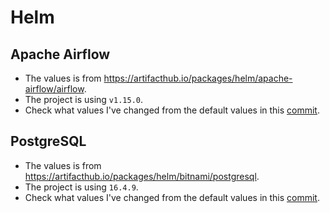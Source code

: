 # Helm

## Apache Airflow
- The values is from https://artifacthub.io/packages/helm/apache-airflow/airflow.
- The project is using `v1.15.0`.
- Check what values I've changed from the default values in this [commit](https://github.com/enchant3dmango/lugvloei/commit/8a7954cc06f260e87f69c45857e0b348c7033670).

## PostgreSQL
- The values is from https://artifacthub.io/packages/helm/bitnami/postgresql.
- The project is using `16.4.9`.
- Check what values I've changed from the default values in this [commit](https://github.com/enchant3dmango/lugvloei/commit/cc7f265ddb693182131b4d6644ae1eb282856f16).
